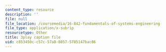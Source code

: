 ```yaml
---
content_type: resource
description: ''
file: null
file_location: /coursemedia/16-842-fundamentals-of-systems-engineering-fall-2015/c853450cc57c57a880575785147bac86_7IqUQUic5cI.vtt
file_type: application/x-subrip
resourcetype: Other
title: 3play caption file
uid: c853450c-c57c-57a8-8057-5785147bac86
---
```

